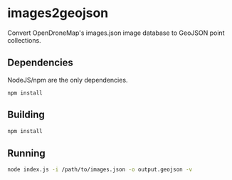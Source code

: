 # images2geojson

Convert OpenDroneMap's images.json image database to GeoJSON point collections.

## Dependencies

NodeJS/npm are the only dependencies.

```
npm install
```

## Building

```bash
npm install
``` 

## Running

```bash
node index.js -i /path/to/images.json -o output.geojson -v
```